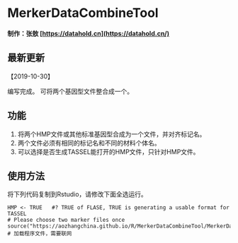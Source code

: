 # MerkerDataCombineTool

 **制作：张敖 [https://datahold.cn](https://datahold.cn/)** 

## 最新更新

【2019-10-30】

编写完成。 可将两个基因型文件整合成一个。

## 功能

1. 将两个HMP文件或其他标准基因型合成为一个文件，并对齐标记名。
2. 两个文件必须有相同的标记名和不同的材料个体名。
3. 可以选择是否生成TASSEL能打开的HMP文件，只针对HMP文件。

## 使用方法

将下列代码复制到Rstudio，请修改下面全选运行。

```
HMP <- TRUE   #? TRUE of FLASE, TRUE is generating a usable format for TASSEL
# Please choose two marker files once
source("https://aozhangchina.github.io/R/MerkerDataCombineTool/MerkerDataCombineTool.R")   # 加载程序文件，需要联网
```

